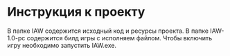 # Инструкция к проекту

В папке IAW содержится исходный код и ресурсы проекта.
В папке IAW-1.0-pc содержится билд игры с исполняем файлом. 
Чтобы включить игру необходимо запустить IAW.exe.

